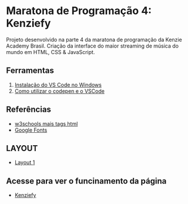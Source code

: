 # Maratona de Programação 4: Kenziefy

Projeto desenvolvido na parte 4 da maratona de programação da Kenzie Academy Brasil.
Criação da interface do maior streaming de música do mundo em HTML, CSS & JavaScript.

## Ferramentas

1. [Instalação do VS Code no Windows](https://kenzie.com.br/blog/instalacao-vs-code-windows/)
2. [Como utilizar o codepen e o VSCode](https://kenzie-academy-brasil.github.io/ferramentas/)

## Referências
- [w3schools mais tags html](https://www.w3schools.com/tags/default.asp)
- [Google Fonts](https://fonts.google.com/)

## LAYOUT
- [Layout 1](https://www.figma.com/file/bmfeM0PomxJXgHPjjobiPp/Player_Kenzie_2021-09?node-id=33%3A61)

## Acesse para ver o funcinamento da página
- [Kenziefy](https://katianne23.github.io/Projeto-Kenziefy/)
